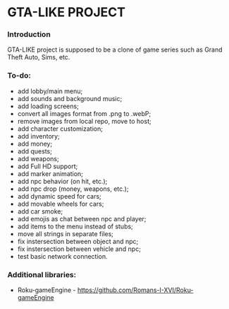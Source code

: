 # GTA-LIKE PROJECT
### Introduction
GTA-LIKE project is supposed to be a clone of game series such as Grand Theft Auto, Sims, etc.

### To-do:
- add lobby/main menu;
- add sounds and background music;
- add loading screens;
- convert all images format from .png to .webP;
- remove images from local repo, move to host;
- add character customization;
- add inventory;
- add money;
- add quests;
- add weapons;
- add Full HD support;
- add marker animation;
- add npc behavior (on hit, etc.);
- add npc drop (money, weapons, etc.);
- add dynamic speed for cars;
- add movable wheels for cars;
- add car smoke;
- add emojis as chat between npc and player;
- add items to the menu instead of stubs;
- move all strings in separate files;
- fix instersection between object and npc;
- fix instersection between vehicle and npc;
- test basic network connection.

### Additional libraries:
- Roku-gameEngine - https://github.com/Romans-I-XVI/Roku-gameEngine
